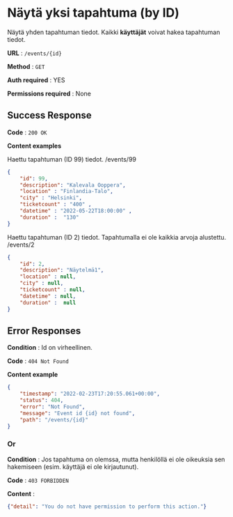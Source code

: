 # Näytä yksi tapahtuma (by ID)

Näytä yhden tapahtuman tiedot. Kaikki **käyttäjät** voivat hakea tapahtuman tiedot.

**URL** : `/events/{id}`

**Method** : `GET`

**Auth required** : YES

**Permissions required** : None

## Success Response

**Code** : `200 OK`

**Content examples**

Haettu tapahtuman (ID 99) tiedot. /events/99

```json
{
    "id": 99,
    "description": "Kalevala Ooppera",
    "location" : "Finlandia-Talo",
    "city" : "Helsinki",
    "ticketcount" : "400" ,
    "datetime" : "2022-05-22T18:00:00" ,
    "duration" :  "130"
}
```

Haettu tapahtuman (ID 2) tiedot. Tapahtumalla ei ole kaikkia arvoja alustettu. /events/2

```json
{
    "id": 2,
    "description": "Näytelmä1",
    "location" : null,
    "city" : null,
    "ticketcount" : null,
    "datetime" : null,
    "duration" :  null
}
```
## Error Responses

**Condition** : Id on virheellinen.

**Code** : `404 Not Found`

**Content example**
```json
{
    "timestamp": "2022-02-23T17:20:55.061+00:00",
    "status": 404,
    "error": "Not Found",    
    "message": "Event id {id} not found",
    "path": "/events/{id}"
}
```

### Or

**Condition** : Jos tapahtuma on olemssa, mutta henkilöllä ei ole oikeuksia sen hakemiseen (esim. käyttäjä ei ole kirjautunut).

**Code** : `403 FORBIDDEN`

**Content** :

```json
{"detail": "You do not have permission to perform this action."}
```
